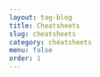 ```yaml
---
layout: tag-blog
title: Cheatsheets
slug: cheatsheets
category: cheatsheets
menu: false
order: 1
---
```

